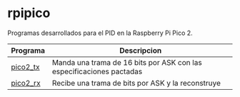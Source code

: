 # rpipico

Programas desarrollados para el PID en la Raspberry Pi Pico 2.

| Programa | Descripcion |
| --- | --- |
| [pico2_tx](pico2_tx) | Manda una trama de 16 bits por ASK con las especificaciones pactadas
| [pico2_rx](pico2_rx) | Recibe una trama de bits por ASK y la reconstruye
